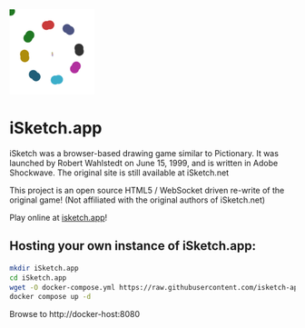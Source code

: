 <img width="150" height="150" src="https://raw.githubusercontent.com/isketch-app/iSketch.app/master/wwwroot/static/images/isketch_animated.svg">
<h1>iSketch.app</h1>
<p>
  iSketch was a browser-based drawing game similar to Pictionary.
  It was launched by Robert Wahlstedt on June 15, 1999, and is written in Adobe Shockwave.
  The original site is still available at iSketch.net
</p>
<p>
  This project is an open source HTML5 / WebSocket driven re-write of the original game! (Not affiliated with the original authors of iSketch.net)
</p>
<p>
  Play online at <a href="https://isketch.app">isketch.app</a>!
</p>
<h2>Hosting your own instance of iSketch.app:</h2>

```bash
mkdir iSketch.app
cd iSketch.app
wget -O docker-compose.yml https://raw.githubusercontent.com/isketch-app/iSketch.app/master/docker-compose.yml
docker compose up -d
```

Browse to http://docker-host:8080
